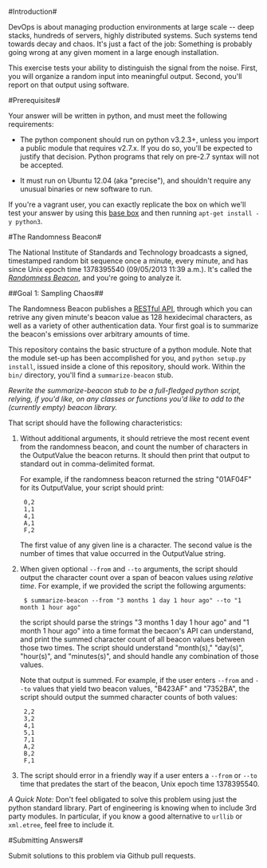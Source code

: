 #Introduction#

DevOps is about managing production environments at large scale -- deep
stacks, hundreds of servers, highly distributed systems. Such systems
tend towards decay and chaos. It's just a fact of the job: Something is
probably going wrong at any given moment in a large enough installation.

This exercise tests your ability to distinguish the signal from the
noise. First, you will organize a random input into meaningful output.
Second, you'll report on that output using software.

#Prerequisites#

Your answer will be written in python, and must meet the
following requirements:

 * The python component should run on python v3.2.3+, unless you import
   a public module that requires v2.7.x. If you do so, you'll be expected
   to justify that decision. Python programs that rely on pre-2.7 syntax
   will not be accepted.

 * It must run on Ubuntu 12.04 (aka "precise"), and shouldn't require
   any unusual binaries or new software to run.

If you're a vagrant user, you can exactly replicate the box on which
we'll test your answer by using this [base
box](https://cloud-images.ubuntu.com/vagrant/precise/current/precise-server-cloudimg-amd64-vagrant-disk1.box)
and then running `apt-get install -y python3`.

#The Randomness Beacon#

The National Institute of Standards and Technology broadcasts a signed,
timestamped random bit sequence once a minute, every minute, and has
since Unix epoch time 1378395540 (09/05/2013 11:39 a.m.). It's called
the [_Randomness Beacon_](http://www.nist.gov/itl/csd/ct/nist_beacon.cfm), and you're
going to analyze it.

##Goal 1: Sampling Chaos##

The Randomness Beacon publishes a [RESTful
API](https://beacon.nist.gov/home), through which you can retrive any
given minute's beacon value as 128 hexidecimal characters, as well as a
variety of other authentication data. Your first goal is to summarize
the beacon's emissions over arbitrary amounts of time.

This repository contains the basic structure of a python module. Note
that the module set-up has been accomplished for you, and `python
setup.py install`, issued inside a clone of this repository, should
work. Within the `bin/` directory, you'll find a `summarize-beacon`
stub.

*Rewrite the summarize-beacon stub to be a full-fledged python script,
relying, if you'd like, on any classes or functions you'd like to add to
the (currently empty) beacon library.*

That script should have the following characteristics:

1. Without additional arguments, it should retrieve the most recent
   event from the randomness beacon, and count the number of characters
   in the OutputValue the beacon returns. It should then print that output
   to standard out in comma-delimited format.

   For example, if the randomness beacon returned the string "01AF04F" for
   its OutputValue, your script should print:

        0,2
        1,1
        4,1
        A,1
        F,2

   The first value of any given line is a character. The second value is
   the number of times that value occurred in the OutputValue string.

2. When given optional `--from` and `--to` arguments, the script should
   output the character count over a span of beacon values using
   *relative time*. For example, if we provided the script the following
   arguments:

        $ summarize-beacon --from "3 months 1 day 1 hour ago" --to "1 month 1 hour ago"

   the script should parse the strings "3 months 1 day 1 hour ago" and "1
   month 1 hour ago" into a time format the becaon's API can understand,
   and print the summed character count of all beacon values between those
   two times. The script should understand "month(s)," "day(s)", "hour(s)",
   and "minutes(s)", and should handle any combination of those values.

   Note that output is summed. For example, if the user enters `--from` and
   `--to` values that yield two beacon values, "B423AF" and "7352BA", the
   script should output the summed character counts of both values:

        2,2
        3,2
        4,1
        5,1
        7,1
        A,2
        B,2
        F,1

3. The script should error in a friendly way if a user enters a `--from`
   or `--to` time that predates the start of the beacon, Unix epoch time
   1378395540.

*A Quick Note:* Don't feel obligated to solve this problem using just
the python standard library. Part of engineering is knowing when to
include 3rd party modules. In particular, if you know a good alternative
to `urllib` or `xml.etree`, feel free to include it.

#Submitting Answers#

Submit solutions to this problem via Github pull requests.
